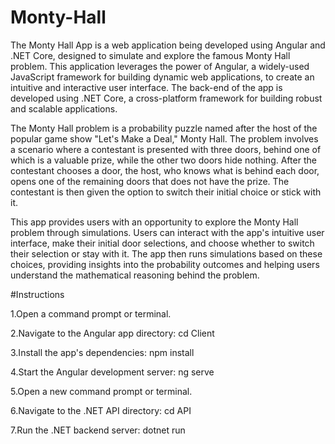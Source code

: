# Monty-Hall
The Monty Hall App is a web application being developed using Angular and .NET Core, designed to simulate and explore the famous Monty Hall problem. This application leverages the power of Angular, a widely-used JavaScript framework for building dynamic web applications, to create an intuitive and interactive user interface. The back-end of the app is developed using .NET Core, a cross-platform framework for building robust and scalable applications.

The Monty Hall problem is a probability puzzle named after the host of the popular game show "Let's Make a Deal," Monty Hall. The problem involves a scenario where a contestant is presented with three doors, behind one of which is a valuable prize, while the other two doors hide nothing. After the contestant chooses a door, the host, who knows what is behind each door, opens one of the remaining doors that does not have the prize. The contestant is then given the option to switch their initial choice or stick with it.

This app provides users with an opportunity to explore the Monty Hall problem through simulations. Users can interact with the app's intuitive user interface, make their initial door selections, and choose whether to switch their selection or stay with it. The app then runs simulations based on these choices, providing insights into the probability outcomes and helping users understand the mathematical reasoning behind the problem.

#Instructions

1.Open a command prompt or terminal.

2.Navigate to the Angular app directory:
    cd Client
    
3.Install the app's dependencies:
    npm install
    
4.Start the Angular development server:
    ng serve
    
5.Open a new command prompt or terminal.

6.Navigate to the .NET API directory:
    cd API
    
7.Run the .NET backend server:
    dotnet run
